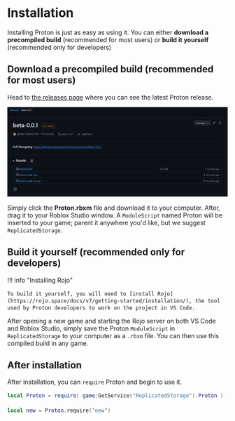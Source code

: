 # Installation

Installing Proton is just as easy as using it. You can either **download a precompiled build** (recommended for most users) or **build it yourself** (recommended only for developers)

## Download a precompiled build (recommended for most users)

Head to [the releases page](https://github.com/ayvacs/Proton/releases) where you can see the latest Proton release. 

![Image showing the latest releases page on Github](assets/installation_guide/release_page.png)

Simply click the **Proton.rbxm** file and download it to your computer. After, drag it to your Roblox Studio window. A `ModuleScript` named Proton will be inserted to your game; parent it anywhere you'd like, but we suggest `ReplicatedStorage`.

## Build it yourself (recommended only for developers)

!!! info "Installing Rojo"

    To build it yourself, you will need to [install Rojo](https://rojo.space/docs/v7/getting-started/installation/), the tool used by Proton developers to work on the project in VS Code.

After opening a new game and starting the Rojo server on both VS Code and Roblox Studio, simply save the Proton `ModuleScript` in `ReplicatedStorage` to your computer as a `.rbxm` file. You can then use this compiled build in any game.

## After installation

After installation, you can `require` Proton and begin to use it.

```lua linenums="1"
local Proton = require( game:GetService("ReplicatedStorage").Proton ) -- replace this with the path to your Proton installation

local new = Proton.require("new")
```